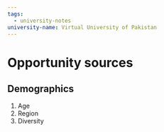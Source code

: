 ```yaml
---
tags:
  - university-notes
university-name: Virtual University of Pakistan
---
```

# Opportunity sources
## Demographics
1. Age
2. Region
3. Diversity